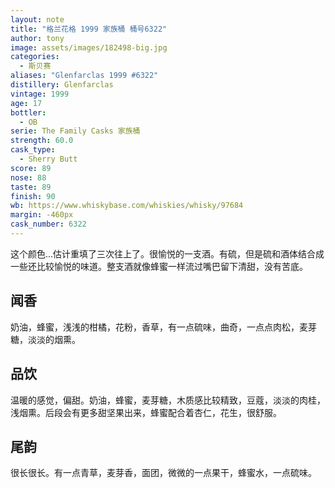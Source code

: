 ```yaml
---
layout: note
title: "格兰花格 1999 家族桶 桶号6322"
author: tony
image: assets/images/182498-big.jpg
categories:
  - 斯贝赛
aliases: "Glenfarclas 1999 #6322"
distillery: Glenfarclas
vintage: 1999
age: 17
bottler:
  - OB
serie: The Family Casks 家族桶
strength: 60.0
cask_type:
  - Sherry Butt
score: 89
nose: 88
taste: 89
finish: 90
wb: https://www.whiskybase.com/whiskies/whisky/97684
margin: -460px
cask_number: 6322
---
```

这个颜色...估计重填了三次往上了。很愉悦的一支酒。有硫，但是硫和酒体结合成一些还比较愉悦的味道。整支酒就像蜂蜜一样流过嘴巴留下清甜，没有苦底。

## 闻香
奶油，蜂蜜，浅浅的柑橘，花粉，香草，有一点硫味，曲奇，一点点肉松，麦芽糖，淡淡的烟熏。

## 品饮
温暖的感觉，偏甜。奶油，蜂蜜，麦芽糖，木质感比较精致，豆蔻，淡淡的肉桂，浅烟熏。后段会有更多甜坚果出来，蜂蜜配合着杏仁，花生，很舒服。

## 尾韵
很长很长。有一点青草，麦芽香，面团，微微的一点果干，蜂蜜水，一点硫味。
